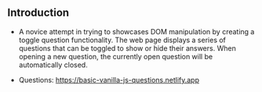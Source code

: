## Introduction

- A novice attempt in trying to showcases DOM manipulation by creating a toggle question functionality. The web page displays a series of questions that can be toggled to show or hide their answers. When opening a new question, the currently open question will be automatically closed.

- Questions: https://basic-vanilla-js-questions.netlify.app
